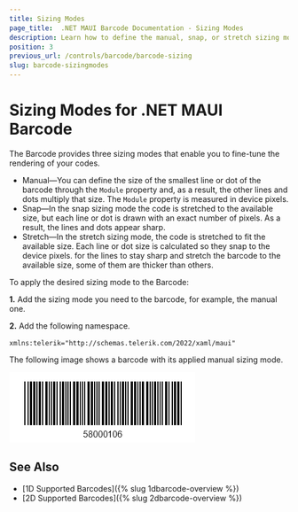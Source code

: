 ```yaml
---
title: Sizing Modes
page_title:  .NET MAUI Barcode Documentation - Sizing Modes
description: Learn how to define the manual, snap, or stretch sizing mode for the Telerik UI for MAUI Barcode.
position: 3
previous_url: /controls/barcode/barcode-sizing
slug: barcode-sizingmodes
---
```


# Sizing Modes for .NET MAUI Barcode

The Barcode provides three sizing modes that enable you to fine-tune the rendering of your codes.

* Manual&mdash;You can define the size of the smallest line or dot of the barcode through the `Module` property and, as a result, the other lines and dots multiply that size. The `Module` property is measured in device pixels.
* Snap&mdash;In the snap sizing mode the code is stretched to the available size, but each line or dot is drawn with an exact number of pixels. As a result, the lines and dots appear sharp.
* Stretch&mdash;In the stretch sizing mode, the code is stretched to fit the available size. Each line or dot size is calculated so they snap to the device pixels. for the lines to stay sharp and stretch the barcode to the available size, some of them are thicker than others.

To apply the desired sizing mode to the Barcode:

**1.** Add the sizing mode you need to the barcode, for example, the manual one.

<snippet id='barcode-features-sizingmode' />

**2.** Add the following namespace.

```XAML
xmlns:telerik="http://schemas.telerik.com/2022/xaml/maui"
```

The following image shows a barcode with its applied manual sizing mode.

![Barcode SizingMode](images/barcode_sizingmode.png)

## See Also

- [1D Supported Barcodes]({% slug 1dbarcode-overview %})
- [2D Supported Barcodes]({% slug 2dbarcode-overview %})
